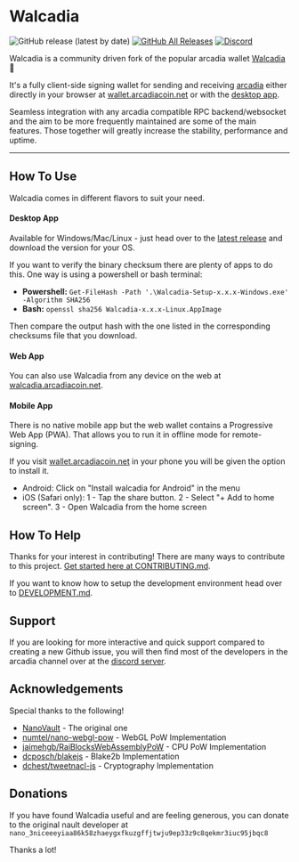 # Walcadia

![GitHub release (latest by date)](https://img.shields.io/github/v/release/arcadiacoin/walcadia)
[![GitHub All Releases](https://img.shields.io/github/downloads/arcadiacoin/walcadia/total)](https://github.com/arcadiacoin/walcadia/releases/latest)
[![Discord](https://img.shields.io/badge/discord-join%20chat-orange.svg?logo=discord&color=7289DA)](https://chat.arcadiacoin.net)

Walcadia is a community driven fork of the popular arcadia wallet [Walcadia](https://github.com/arcadiacoin/walcadia) 💙

It's a fully client-side signing wallet for sending and receiving [arcadia](https://github.com/arcadiacoin/arcadia-node/) either directly in your browser at [wallet.arcadiacoin.net](https://wallet.arcadiacoin.net) or with the [desktop app](https://github.com/arcadiacoin/walcadia/releases/latest).

Seamless integration with any arcadia compatible RPC backend/websocket and the aim to be more frequently maintained are some of the main features. Those together will greatly increase the stability, performance and uptime.

___

## How To Use
Walcadia comes in different flavors to suit your need.
#### Desktop App
Available for Windows/Mac/Linux - just head over to the [latest release](https://github.com/arcadiacoin/walcadia/releases/latest) and download the version for your OS.

If you want to verify the binary checksum there are plenty of apps to do this. One way is using a powershell or bash terminal:

* **Powershell:** `Get-FileHash -Path '.\Walcadia-Setup-x.x.x-Windows.exe' -Algorithm SHA256`
* **Bash:** `openssl sha256 Walcadia-x.x.x-Linux.AppImage`

Then compare the output hash with the one listed in the corresponding checksums file that you download.

#### Web App
You can also use Walcadia from any device on the web at [walcadia.arcadiacoin.net](https://walcadia.arcadiacoin.net).

#### Mobile App
There is no native mobile app but the web wallet contains a Progressive Web App (PWA). That allows you to run it in offline mode for remote-signing.

If you visit [wallet.arcadiacoin.net](https://wallet.arcadiacoin.net) in your phone you will be given the option to install it.

* Android: Click on "Install walcadia for Android" in the menu
* iOS (Safari only): 1 - Tap the share button. 2 - Select "+ Add to home screen". 3 - Open Walcadia from the home screen

## How To Help

Thanks for your interest in contributing! There are many ways to contribute to this project. [Get started here at CONTRIBUTING.md](CONTRIBUTING.md).

If you want to know how to setup the development environment head over to [DEVELOPMENT.md](DEVELOPMENT.md).

## Support

If you are looking for more interactive and quick support compared to creating a new Github issue, you will then find most of the developers in the arcadia channel over at the [discord server](https://chat.arcadiacoin.net/).

## Acknowledgements

Special thanks to the following!

- [NanoVault](https://github.com/nault/nault) - The original one
- [numtel/nano-webgl-pow](https://github.com/numtel/nano-webgl-pow) - WebGL PoW Implementation
- [jaimehgb/RaiBlocksWebAssemblyPoW](https://github.com/jaimehgb/RaiBlocksWebAssemblyPoW) - CPU PoW Implementation
- [dcposch/blakejs](https://github.com/dcposch/blakejs) - Blake2b Implementation
- [dchest/tweetnacl-js](https://github.com/dchest/tweetnacl-js) - Cryptography Implementation

## Donations

If you have found Walcadia useful and are feeling generous, you can donate to the original nault developer at
`nano_3niceeeyiaa86k58zhaeygxfkuzgffjtwju9ep33z9c8qekmr3iuc95jbqc8`

Thanks a lot!
